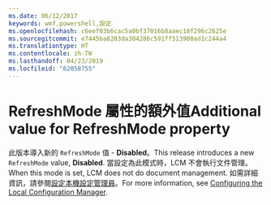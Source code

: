 ```yaml
---
ms.date: 06/12/2017
keywords: wmf,powershell,設定
ms.openlocfilehash: c6eef03b6cac5a0bf37016b8aaec18f296c2625e
ms.sourcegitcommit: e7445ba8203da304286c591ff513900ad1c244a4
ms.translationtype: HT
ms.contentlocale: zh-TW
ms.lasthandoff: 04/23/2019
ms.locfileid: "62058755"
---
```

# <a name="additional-value-for-refreshmode-property"></a><span data-ttu-id="1f4ff-102">RefreshMode 屬性的額外值</span><span class="sxs-lookup"><span data-stu-id="1f4ff-102">Additional value for RefreshMode property</span></span>

<span data-ttu-id="1f4ff-103">此版本導入新的 `RefreshMode` 值 - **Disabled**。</span><span class="sxs-lookup"><span data-stu-id="1f4ff-103">This release introduces a new `RefreshMode` value, **Disabled**.</span></span> <span data-ttu-id="1f4ff-104">當設定為此模式時，LCM 不會執行文件管理。</span><span class="sxs-lookup"><span data-stu-id="1f4ff-104">When this mode is set, LCM does not do document management.</span></span> <span data-ttu-id="1f4ff-105">如需詳細資訊，請參閱[設定本機設定管理員](https://msdn.microsoft.com/powershell/dsc/metaconfig)。</span><span class="sxs-lookup"><span data-stu-id="1f4ff-105">For more information, see [Configuring the Local Configuration Manager](https://msdn.microsoft.com/powershell/dsc/metaconfig).</span></span>
